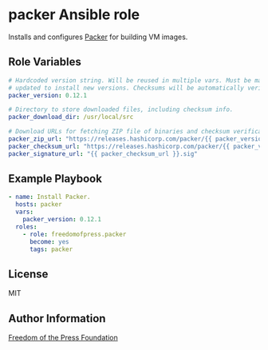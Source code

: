 packer Ansible role
===================

Installs and configures [Packer] for building VM images.

Role Variables
--------------

```yaml
# Hardcoded version string. Will be reused in multiple vars. Must be manually
# updated to install new versions. Checksums will be automatically verified.
packer_version: 0.12.1

# Directory to store downloaded files, including checksum info.
packer_download_dir: /usr/local/src

# Download URLs for fetching ZIP file of binaries and checksum verification info.
packer_zip_url: "https://releases.hashicorp.com/packer/{{ packer_version }}/packer_{{ packer_version }}_linux_amd64.zip"
packer_checksum_url: "https://releases.hashicorp.com/packer/{{ packer_version }}/packer_{{ packer_version }}_SHA256SUMS"
packer_signature_url: "{{ packer_checksum_url }}.sig"
```

Example Playbook
----------------

```yaml
- name: Install Packer.
  hosts: packer
  vars:
    packer_version: 0.12.1
  roles:
    - role: freedomofpress.packer
      become: yes
      tags: packer
```

License
-------

MIT

Author Information
------------------

[Freedom of the Press Foundation]

[Packer]: https://packer.io/
[Freedom of the Press Foundation]: https://freedom.press/
